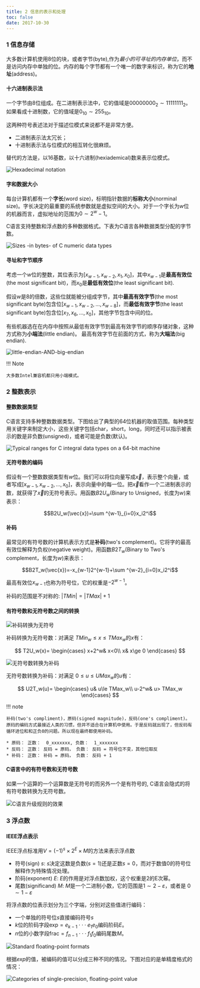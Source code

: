 ```yaml
---
title: 2 信息的表示和处理
toc: false
date: 2017-10-30
---
```


### 1 信息存储

大多数计算机使用8位的块，或者字节(byte),作为*最小的可寻址的内存单位*，而不是访问内存中单独的位。内存的每个字节都有一个唯一的数字来标识，称为它的**地址**(address)。

#### 十六进制表示法

一个字节由8位组成。在二进制表示法中，它的值域是$00000000_2\sim 11111111_2$。如果看成十进制数，它的值域是$0_{10}\sim 255_{10}$。

这两种符号表述法对于描述位模式来说都不是非常方便。

* 二进制表示法太冗长；
* 十进制表示法与位模式的相互转化很麻烦。

替代的方法是，以16基数，以十六进制(hexiademical)数来表示位模式。

![Hexadecimal notation](figures/HexadecimalNotation.png)

#### 字和数据大小

每台计算机都有⼀个**字⻓**(word size)，标明指针数据的**标称大小**(norminal size)。字⻓决定的最重要的系统参数就是虚拟空间的⼤⼩。对于⼀个字⻓为$w$位的机器⽽⾔，虚拟地址的范围为$0\sim 2^w−1$。

C语言支持整数和浮点数的多种数据格式。下表为C语言各种数据类型分配的字节数。

![Sizes -in bytes- of C numeric data types](figures/SizesInBytesOfCNumericDataTypes.png)


#### 寻址和字节顺序

考虑一个$w$位的整数，其位表示为$[x_{w-1}, x_{w-2}, x_1, x_0]$，其中$x_{w-1}$是**最高有效位**(the most significant bit)，而$x_0$是**最低有效位**(the least significant bit).

假设$w$是8的倍数，这些位就能被分组成字节，其中**最高有效字节**(the most significant byte)包含位$[x_{w-1}, x_{w-2},..., x_{w-8}]$，而**最低有效字节**(the least significant byte)包含位$[x_7, x_6,..., x_0]$，其他字节包含中间的位。

有些机器选在在内存中按照从最低有效字节到最高有效字节的顺序存储对象，这种方式称为**小端法**(little endian)。 最高有效字节在前面的方式，称为**大端法**(big endian).

![little-endian-AND-big-endian](figures/little-endian-AND-big-endian.png)


!!! Note

    大多数Intel兼容机都只用小端模式。

### 2 整数表示

#### 整数数据类型

C语言支持多种整数数据类型。下图给出了典型的64位机器的取值范围。每种类型用关键字来制定大小，这些关键字包括<C>char</C>，<C>short</C>，<C>long</C>，同时还可以指示被表示的数是非负数(<C>unsigned</C>)，或者可能是负数(默认)。

![Typical ranges for C integral data types on a 64-bit machine](figures/TypicalRangesForCIntegralDataTypesOnA64BitMachine.png)



#### 无符号数的编码

假设有一个整数数据类型有$w$位。我们可以将位向量写成$\vec{x}$，表示整个向量，或者写成$[x_{w-1}, x_{w-2},..., x_0]$，表示向量中的每一位。把$\vec{x}$看作一个二进制表示的数，就获得了$\vec{x}$的无符号表示。用函数$B2U_w$(Binary to Unsigned，长度为$w$)来表示：

$$B2U_w(\vec{x})=\sum ^{w-1}_{i=0}x_i2^i$$

#### 补码

最常见的有符号数的计算机表示方式是**补码**(two's complement)。它将字的最高有效位解释为负权(negative weight)。用函数$B2T_w$(Binary to Two's complement，长度为$w$)来表示：

$$B2T_w(\vec{x})=-x_{w-1}2^{w-1}+\sum ^{w-2}_{i=0}x_i2^i$$

最高有效位$x_{w-1}$也称为符号位，它的权重是$-2^{w-1}$。

补码的范围是不对称的: $|TMin| = |TMax| + 1$

#### 有符号数和无符号数之间的转换


![补码转换为无符号](figures/TwosComplimentToUnsigned.png)


补码转换为无符号数：对满足 $TMin_w \le x \le TMax_w$的$x$有：

$$
T2U_w(x)=
\begin{cases}
x+2^w& x<0\\
x& x\ge 0
\end{cases}
$$


![无符号数转换为补码](figures/UnsingedToTwoCompliment.png)

无符号数转换为补码：对满足 $0 \le u \le UMax_w$的$u$有：

$$
U2T_w(u)=
\begin{cases}
u& u\le TMax_w\\
u-2^w& u> TMax_w
\end{cases}
$$

!!! note

    补码(two's compliment)，原码(signed magnitude)，反码(one's compliment)。原码的编码方式最接近人类的习惯，但并不适合在计算机中使用。于是反码就出现了，但反码有循环进位和和正负0的问题。所以现在最终都使用补码。
    
    * 原码： 正数：  0_xxxxxxx, 负数：  1_xxxxxxx
    * 反码： 正数： 反码 = 原码， 负数： 反码 = 符号位不变，其他位取反
    * 补码： 正数： 补码 = 原码， 负数： 反码 + 1
    
#### C语⾔中的有符号数和⽆符号数

如果⼀个运算的⼀个运算数是⽆符号的⽽另外⼀个是有符号的, C语⾔会隐式的将有符号数转换为⽆符号数。

![C语言升级规则的效果](figures/CImplicitConversion.png)

### 3 浮点数
#### IEEE浮点表示

IEEE浮点标准⽤$V=(−1)^s\times  2^E\times M$的⽅法来表⽰浮点数

* 符号(sign) $s$: $s$决定这数是负数($s=1$)还是正数$s=0$，而对于数值0的符号位解释作为特殊情况处理。
* 阶码(exponent) $E$: $E$的作用是对浮点数加权，这个权重是2的E次幂。
* 尾数(significand) $M$: $M$是一个二进制小数，它的范围是$1\sim 2-\varepsilon$，或者是 $0\sim 1-\varepsilon$

将浮点数的位表示划分为三个字端，分别对这些值进行编码：

* 一个单独的符号位$s$直接编码符号$s$
* $k$位的阶码字段$\text{exp} = e_{k-1}\cdot\cdot\cdot e_1e_0$编码阶码$E$。
* $n$位的小数字段$\text{frac} = f_{n-1}\cdot\cdot\cdot f_1f_0$编码尾数$M$。

![Standard ﬂoating-point formats](figures/StandardFloatingPointFormats.png)


根据$exp$的值，被编码的值可以分成三种不同的情况。下图对应的是单精度格式的情况：

![Categories of single-precision, ﬂoating-point value](figures/CategoriesOfSinglePrecisionFoatingPointValue.png)

